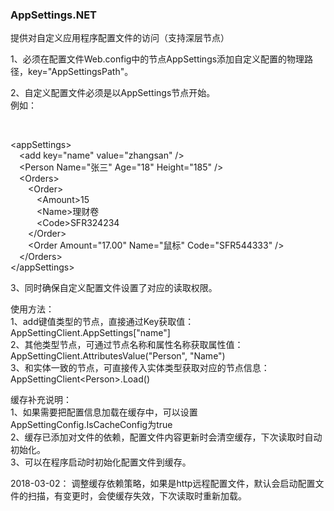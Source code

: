 ### AppSettings.NET

提供对自定义应用程序配置文件的访问（支持深层节点）<br />

1、必须在配置文件Web.config中的节点AppSettings添加自定义配置的物理路径，key="AppSettingsPath"。<br />

2、自定义配置文件必须是以AppSettings节点开始。<br />
例如：
<?xml version="1.0"?><br />
\<appSettings\><br />
&emsp;\<add key="name" value="zhangsan" /><br />
&emsp;\<Person Name="张三" Age="18" Height="185" /><br />
&emsp;\<Orders><br />
&emsp;&emsp;\<Order><br />
&emsp;&emsp;&emsp;\<Amount>15</Amount><br />
&emsp;&emsp;&emsp;\<Name>理财卷</Name><br />
&emsp;&emsp;&emsp;\<Code>SFR324234</Code><br />
&emsp;&emsp;\</Order><br />
&emsp;&emsp;\<Order Amount="17.00" Name="鼠标" Code="SFR544333" /><br />
&emsp;\</Orders><br />
\</appSettings><br />

3、同时确保自定义配置文件设置了对应的读取权限。<br />

使用方法：<br />
1、add键值类型的节点，直接通过Key获取值：AppSettingClient.AppSettings["name"]<br />
2、其他类型节点，可通过节点名称和属性名称获取属性值：AppSettingClient.AttributesValue("Person", "Name")<br />
3、和实体一致的节点，可直接传入实体类型获取对应的节点信息：AppSettingClient\<Person>.Load()<br />

缓存补充说明：<br />
1、如果需要把配置信息加载在缓存中，可以设置AppSettingConfig.IsCacheConfig为true <br />
2、缓存已添加对文件的依赖，配置文件内容更新时会清空缓存，下次读取时自动初始化。<br />
3、可以在程序启动时初始化配置文件到缓存。<br />

2018-03-02：
调整缓存依赖策略，如果是http远程配置文件，默认会启动配置文件的扫描，有变更时，会使缓存失效，下次读取时重新加载。
